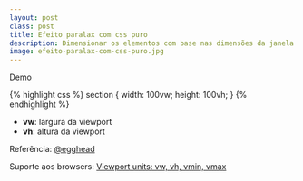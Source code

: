```yaml
---
layout: post
class: post
title: Efeito paralax com css puro
description: Dimensionar os elementos com base nas dimensões da janela de visualização sem javascript. Utilizando as unidades de viewport vw e vh.
image: efeito-paralax-com-css-puro.jpg
---
```


<!-- Code/Demo -->
<div class="btn-group centered">
    <a href="http://airtonvancin.com/paralax-com-css-puro/" class="btn btn-large btn-primary"><i class="fa fa-eye"></i> Demo</a>
</div>

{% highlight css %}
section {
    width: 100vw;
    height: 100vh;
}
{% endhighlight %}

- **vw**: largura da viewport
- **vh**: altura da viewport

Referência: [@egghead](https://egghead.io/lessons/css-dynamically-size-elements-with-pure-css)

Suporte aos browsers: [Viewport units: vw, vh, vmin, vmax](http://caniuse.com/#search=vw)